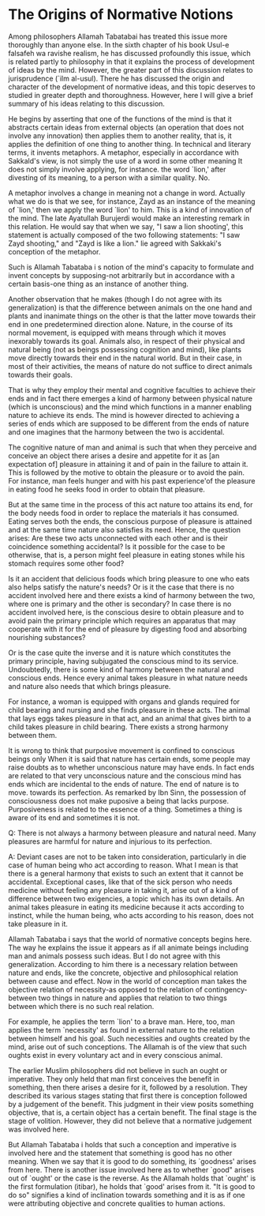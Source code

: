 The Origins of Normative Notions
================================

Among philosophers Allamah Tabatabai has treated this issue more
thoroughly than anyone else. In the sixth chapter of his book Usul-e
falsafeh wa ravishe realism, he has discussed profoundly this issue,
which is related partly to philosophy in that it explains the process of
development of ideas by the mind. However, the greater part of this
discussion relates to jurisprudence (\`ilm al-usul). There he has
discussed the origin and character of the development of normative
ideas, and this topic deserves to studied in greater depth and
thoroughness. However, here I will give a brief summary of his ideas
relating to this discussion.

He begins by asserting that one of the functions of the mind is that it
abstracts certain ideas from external objects (an operation that does
not involve any innovation) then applies them to another reality, that
is, it applies the definition of one thing to another thing. In
technical and literary terms, it invents metaphors. A metaphor,
especially in accordance with Sakkald's view, is not simply the use of a
word in some other meaning It does not simply involve applying, for
instance. the word \`lion,' after divesting of its meaning, to a person
with a similar quality. No.

A metaphor involves a change in meaning not a change in word. Actually
what we do is that we see, for instance, Zayd as an instance of the
meaning of \`lion,' then we apply the word \`lion' to him. This is a
kind of innovation of the mind. The late Ayatullah Burujerdi would make
an interesting remark in this relation. He would say that when we say,
"I saw a lion shooting', this statement is actually composed of the two
following statements: "I saw Zayd shooting," and "Zayd is like a lion."
lie agreed with Sakkaki's conception of the metaphor.

Such is Allamah Tabataba i s notion of the mind's capacity to formulate
and invent concepts by supposing-not arbitrarily but in accordance with
a certain basis-one thing as an instance of another thing.

Another observation that he makes (though I do not agree with its
generalization) is that the difference between animals on the one hand
and plants and inanimate things on the other is that the latter move
towards their end in one predetermined direction alone. Nature, in the
course of its normal movement, is equipped with means through which it
moves inexorably towards its goal. Animals also, in respect of their
physical and natural being (not as beings possessing cognition and
mind), like plants move directly towards their end in the natural world.
But in their case, in most of their activities, the means of nature do
not suffice to direct animals towards their goals.

That is why they employ their mental and cognitive faculties to achieve
their ends and in fact there emerges a kind of harmony between physical
nature (which is unconscious) and the mind which functions in a manner
enabling nature to achieve its ends. The mind is however directed to
achieving a series of ends which are supposed to be different from the
ends of nature and one imagines that the harmony between the two is
accidental.

The cognitive nature of man and animal is such that when they perceive
and conceive an object there arises a desire and appetite for it as [an
expectation of] pleasure in attaining it and of pain in the failure to
attain it. This is followed by the motive to obtain the pleasure or to
avoid the pain. For instance, man feels hunger and with his past
experience'of the pleasure in eating food he seeks food in order to
obtain that pleasure.

But at the same time in the process of this act nature too attains its
end, for the body needs food in order to replace the materials it has
consumed. Eating serves both the ends, the conscious purpose of pleasure
is attained and at the same time nature also satisfies its need. Hence,
the question arises: Are these two acts unconnected with each other and
is their coincidence something accidental? Is it possible for the case
to be otherwise, that is, a person might feel pleasure in eating stones
while his stomach requires some other food?

Is it an accident that delicious foods which bring pleasure to one who
eats also helps satisfy the nature's needs? Or is it the case that there
is no accident involved here and there exists a kind of harmony between
the two, where one is primary and the other is secondary? In case there
is no accident involved here, is the conscious desire to obtain pleasure
and to avoid pain the primary principle which requires an apparatus that
may cooperate with it for the end of pleasure by digesting food and
absorbing nourishing substances?

Or is the case quite the inverse and it is nature which constitutes the
primary principle, having subjugated the conscious mind to its service.
Undoubtedly, there is some kind of harmony between the natural and
conscious ends. Hence every animal takes pleasure in what nature needs
and nature also needs that which brings pleasure.

For instance, a woman is equipped with organs and glands required for
child bearing and nursing and she finds pleasure in these acts. The
animal that lays eggs takes pleasure in that act, and an animal that
gives birth to a child takes pleasure in child bearing. There exists a
strong harmony between them.

It is wrong to think that purposive movement is confined to conscious
beings only When it is said that nature has certain ends, some people
may raise doubts as to whether unconscious nature may have ends. In fact
ends are related to that very unconscious nature and the conscious mind
has ends which are incidental to the ends of nature. The end of nature
is to move. towards its perfection. As remarked by Ibn Sinn, the
possession of consciousness does not make puposive a being that lacks
purpose. Purposiveness is related to the essence of a thing. Sometimes a
thing is aware of its end and sometimes it is not.

Q: There is not always a harmony between pleasure and natural need.
Many pleasures are harmful for nature and injurious to its perfection.

A: Deviant cases are not to be taken into consideration, particularly
in die case of human being who act according to reason. What I mean is
that there is a general harmony that exists to such an extent that it
cannot be accidental. Exceptional cases, like that of the sick person
who needs medicine without feeling any pleasure in taking it, arise out
of a kind of difference between two exigencies, a topic which has its
own details. An animal takes pleasure in eating its medicine because it
acts according to instinct, while the human being, who acts according to
his reason, does not take pleasure in it.

Allamah Tabataba i says that the world of normative concepts begins
here. The way he explains the issue it appears as if all animate beings
including man and animals possess such ideas. But I do not agree with
this generalization. According to him there is a necessary relation
between nature and ends, like the concrete, objective and philosophical
relation between cause and effect. Now in the world of conception man
takes the objective relation of necessity-as opposed to the relation of
contingency-between two things in nature and applies that relation to
two things between which there is no such real relation.

For example, he applies the term \`lion' to a brave man. Here, too, man
applies the term \`necessity' as found in external nature to the
relation between himself and his goal. Such necessities and oughts
created by the mind, arise out of such conceptions. The Allamah is of
the view that such oughts exist in every voluntary act and in every
conscious animal.

The earlier Muslim philosophers did not believe in such an ought or
imperative. They only held that man first conceives the benefit in
something, then there arises a desire for it, followed by a resolution.
They described its various stages stating that first there is conception
followed by a judgement of the benefit. This judgment in their view
posits something objective, that is, a certain object has a certain
benefit. The final stage is the stage of volition. However, they did not
believe that a normative judgement was involved here.

But Allamah Tabataba i holds that such a conception and imperative is
involved here and the statement that something is good has no other
meaning. When we say that it is good to do something, its \`goodness'
arises from here. There is another issue involved here as to whether
\`good" arises out of \`ought' or the case is the reverse. As the
Allamah holds that \`ought' is the first formulation (itibar), he holds
that \`good' arises from it. "It is good to do so" signifies a kind of
inclination towards something and it is as if one were attributing
objective and concrete qualities to human actions.


